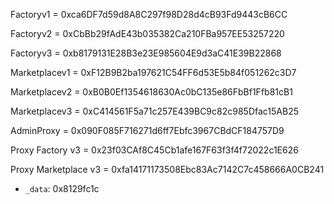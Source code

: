 Factoryv1 = 0xca6DF7d59d8A8C297f98D28d4cB93Fd9443cB6CC

Factoryv2 = 0xCbBb29fAdE43b035382Ca210FBa957EE53257220

Factoryv3 = 0xb8179131E28B3e23E985604E9d3aC41E39B22868

Marketplacev1 = 0xF12B9B2ba197621C54FF6d53E5b84f051262c3D7

Marketplacev2 = 0xB0B0Ef1354618630Ac0bC135e86FbBf1Ffb81cB1

Marketplacev3 = 0xC414561F5a71c257E439BC9c82c985Dfac15AB25

AdminProxy = 0x090F085F716271d6ff7Ebfc3967CBdCF184757D9

Proxy Factory v3 = 0x23f03CAf8C45Cb1afe167F63f3f4f72022c1E626

Proxy Marketplace v3 = 0xfa14171173508Ebc83Ac7142C7c458666A0CB241


   - `_data`: 0x8129fc1c